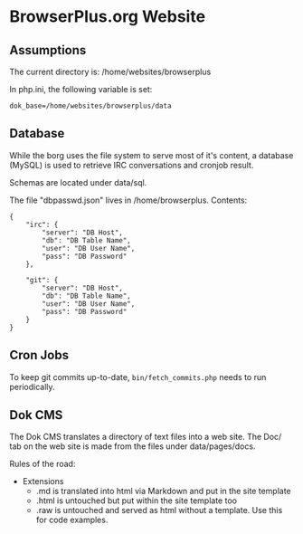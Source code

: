 # BrowserPlus.org Website


## Assumptions

The current directory is:
	/home/websites/browserplus
	
In php.ini, the following variable is set:

    dok_base=/home/websites/browserplus/data


## Database

While the borg uses the file system to serve most of it's content, a database (MySQL) is used
to retrieve IRC conversations and cronjob result.

Schemas are located under data/sql.

The file "dbpasswd.json" lives in /home/browserplus.  Contents:

	{ 
	    "irc": {
	        "server": "DB Host",
	        "db": "DB Table Name",
	        "user": "DB User Name",
	        "pass": "DB Password"
	    },
    
	    "git": {
	        "server": "DB Host",
	        "db": "DB Table Name",
	        "user": "DB User Name",
	        "pass": "DB Password"
	    }
	}

## Cron Jobs

To keep git commits up-to-date, `bin/fetch_commits.php` needs to run periodically.

## Dok CMS

The Dok CMS translates a directory of text files into a web site.  The Doc/ tab on the web site
is made from the files under data/pages/docs.

Rules of the road:

* Extensions
  * <file>.md is translated into html via Markdown and put in the site template
  * <file>.html is untouched but put within the site template too
  * <file>.raw is untouched and served as html without a template.  Use this for code examples.
